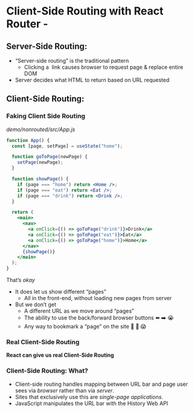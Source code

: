 # Client-Side Routing with React Router -

## Server-Side Routing:

- “Server-side routing” is the traditional pattern
    - Clicking a ***<a>*** link causes browser to request page & replace entire DOM
- Server decides what HTML to return based on URL requested

## Client-Side Routing:

### Faking Client Side Routing
_demo/nonrouted/src/App.js_
```jsx
function App() {
  const [page, setPage] = useState("home");

  function goToPage(newPage) {
    setPage(newPage);
  }

  function showPage() {
    if (page === "home") return <Home />;
    if (page === "eat") return <Eat />;
    if (page === "drink") return <Drink />;
  }

  return (
    <main>
      <nav>
        <a onClick={() => goToPage("drink")}>Drink</a>
        <a onClick={() => goToPage("eat")}>Eat</a>
        <a onClick={() => goToPage("home")}>Home</a>
      </nav>
      {showPage()}
    </main>
  );
}
```

That’s *okay*

- It does let us show different “pages”
    - All in the front-end, without loading new pages from server
- But we don’t get
    - A different URL as we move around “pages”
    - The ability to use the back/forward browser buttons ⬅️ ➡️ 😭
    - Any way to bookmark a “page” on the site 📖 📑 😱

### Real Client-Side Routing
**React can give us real Client-Side Routing**

### Client-Side Routing: What?
- Client-side routing handles mapping between URL bar and page user sees via *browser* rather than via *server*.
- Sites that exclusively use this are *single-page applications*.
- JavaScript manipulates the URL bar with the History Web API
